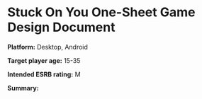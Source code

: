 # Stuck On You One-Sheet Game Design Document

**Platform:** Desktop, Android

**Target player age:** 15-35

**Intended ESRB rating:** M

**Summary:** 